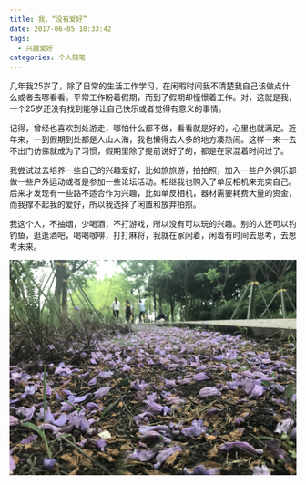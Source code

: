 ```yaml
---
title: 我，“没有爱好”
date: 2017-06-05 10:33:42
tags:
  - 兴趣爱好
categories: 个人随笔
---
```


几年我25岁了，除了日常的生活工作学习，在闲暇时间我不清楚我自己该做点什么或者去哪看看。平常工作盼着假期，而到了假期却憧憬着工作。对，这就是我，一个25岁还没有找到能够让自己快乐或者觉得有意义的事情。

<!-- more -->

记得，曾经也喜欢到处游走，哪怕什么都不做，看看就是好的，心里也就满足。近年来，一到假期到处都是人山人海，我也懒得去人多的地方凑热闹。这样一来一去不出门仿佛就成为了习惯，假期里除了提前说好了的，都是在家混着时间过了。

我尝试过去培养一些自己的兴趣爱好，比如旅旅游，拍拍照，加入一些户外俱乐部做一些户外运动或者是参加一些论坛活动。相继我也购入了单反相机来充实自己。后来才发现有一些路不适合作为兴趣，比如单反相机，器材需要耗费大量的资金，而我撑不起我的爱好，所以我选择了闲置和放弃拍照。

我这个人，不抽烟，少喝酒，不打游戏，所以没有可以玩的兴趣。别的人还可以钓钓鱼，逛逛酒吧，喝喝咖啡，打打麻将，我就在家闲着，闲着有时间去思考，去思考未来。

![2017-06-04 145814](https://raw.githubusercontent.com/misszero8090/he8090_blog/master/img/2017-06-04%20145814.jpg)
